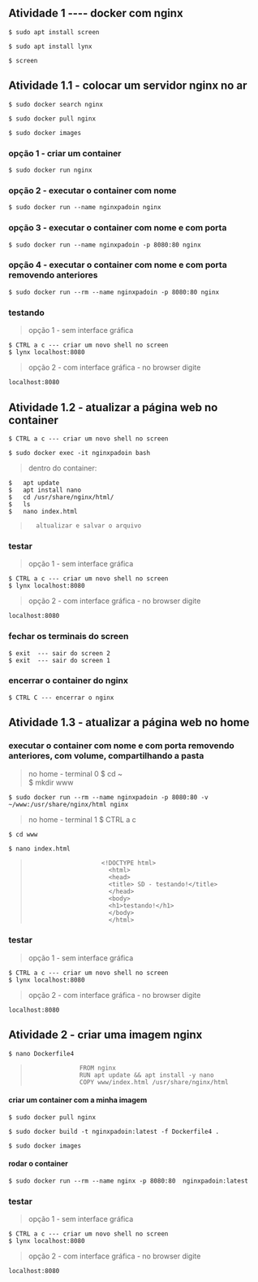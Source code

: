 

## Atividade 1 ---- docker com nginx


	$ sudo apt install screen  

	$ sudo apt install lynx

	$ screen


## Atividade 1.1 - colocar um servidor nginx no ar


	$ sudo docker search nginx

	$ sudo docker pull nginx

	$ sudo docker images


### opção 1 - criar um container  
	$ sudo docker run nginx   
 
### opção 2 - executar o container com nome   
	$ sudo docker run --name nginxpadoin nginx   

### opção 3 - executar o container com nome e com porta   
	$ sudo docker run --name nginxpadoin -p 8080:80 nginx  
 
### opção 4 - executar o container com nome e com porta removendo anteriores
	$ sudo docker run --rm --name nginxpadoin -p 8080:80 nginx



### testando

> opção 1 - sem interface gráfica  

	$ CTRL a c --- criar um novo shell no screen  
	$ lynx localhost:8080  

> opção 2 - com interface gráfica - no browser digite

	localhost:8080  




## Atividade 1.2 - atualizar a página web no container

	$ CTRL a c --- criar um novo shell no screen 
	
	$ sudo docker exec -it nginxpadoin bash

> dentro do container:

	$	apt update   
	$	apt install nano   
	$	cd /usr/share/nginx/html/    
	$	ls 
	$	nano index.html  
>		altualizar e salvar o arquivo  


### testar   

> opção 1 - sem interface gráfica  

	$ CTRL a c --- criar um novo shell no screen  
	$ lynx localhost:8080  

> opção 2 - com interface gráfica - no browser digite

	localhost:8080  


### fechar os terminais do screen	
	$ exit  --- sair do screen 2
	$ exit  --- sair do screen 1 
### encerrar o container do nginx  	
	$ CTRL C --- encerrar o nginx  






## Atividade 1.3 - atualizar a página web no home

### executar o container com nome e com porta removendo anteriores, com volume, compartilhando a pasta  

> no home - terminal 0
	$ cd ~  
	$ mkdir www    

	$ sudo docker run --rm --name nginxpadoin -p 8080:80 -v ~/www:/usr/share/nginx/html nginx  


> no home - terminal 1
	$ CTRL a c

	$ cd www   

	$ nano index.html  
>						  <!DOCTYPE html>
>							<html>
>							<head>
>							<title> SD - testando!</title>
>							</head>
>							<body>
>							<h1>testando!</h1>
>							</body>
>							</html>



### testar   

> opção 1 - sem interface gráfica  

	$ CTRL a c --- criar um novo shell no screen  
	$ lynx localhost:8080  

> opção 2 - com interface gráfica - no browser digite

	localhost:8080  







## Atividade 2 - criar uma imagem nginx


	$ nano Dockerfile4

>					FROM nginx 
>					RUN apt update && apt install -y nano  
>					COPY www/index.html /usr/share/nginx/html  


#### criar um container com a minha imagem 

	$ sudo docker pull nginx  

	$ sudo docker build -t nginxpadoin:latest -f Dockerfile4 .   

	$ sudo docker images

#### rodar o container

	$ sudo docker run --rm --name nginx -p 8080:80  nginxpadoin:latest  


### testar   

> opção 1 - sem interface gráfica  

	$ CTRL a c --- criar um novo shell no screen  
	$ lynx localhost:8080  

> opção 2 - com interface gráfica - no browser digite

	localhost:8080  